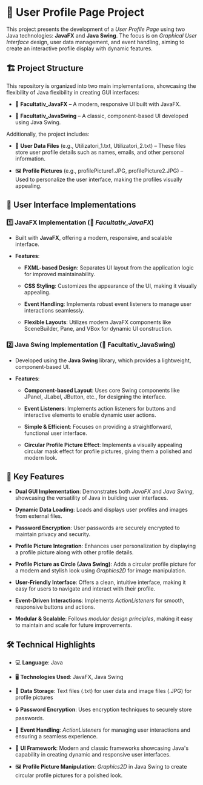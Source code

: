 # 📄 User Profile Page Project
This project presents the development of a *User Profile Page* using two Java technologies: **JavaFX** and **Java Swing**. The focus is on *Graphical User Interface* design, user data management, and event handling, aiming to create an interactive profile display with dynamic features.

## 🏗️ Project Structure
This repository is organized into two main implementations, showcasing the flexibility of Java flexibility in creating GUI interfaces:

-  📂 **Facultativ_JavaFX** – A modern, responsive UI built with JavaFX.

-  📂 **Facultativ_JavaSwing** – A classic, component-based UI developed using Java Swing.

Additionally, the project includes:

-  📜 **User Data Files** (e.g., Utilizatori_1.txt, Utilizatori_2.txt) – These files store user profile details such as names, emails, and other personal information.

-  🖼️ **Profile Pictures** (e.g., profilePicture1.JPG, profilePicture2.JPG) – Used to personalize the user interface, making the profiles visually appealing.


## 🎨 User Interface Implementations
### 1️⃣ JavaFX Implementation (📂 *Facultativ_JavaFX*)

-  Built with **JavaFX**, offering a modern, responsive, and scalable interface.

-  **Features**:

    -  **FXML-based Design**: Separates UI layout from the application logic for improved maintainability.

    -  **CSS Styling**: Customizes the appearance of the UI, making it visually appealing.

    -  **Event Handling**: Implements robust event listeners to manage user interactions seamlessly.

    -  **Flexible Layouts**: Utilizes modern JavaFX components like SceneBuilder, Pane, and VBox for dynamic UI construction.

### 2️⃣ Java Swing Implementation (📂 Facultativ_JavaSwing)

-  Developed using the **Java Swing** library, which provides a lightweight, component-based UI.

-  **Features**:

    -  **Component-based Layout**: Uses core Swing components like JPanel, JLabel, JButton, etc., for designing the interface.

    -  **Event Listeners**: Implements action listeners for buttons and interactive elements to enable dynamic user actions.

    -  **Simple & Efficient**: Focuses on providing a straightforward, functional user interface.

    -  **Circular Profile Picture Effect**: Implements a visually appealing circular mask effect for profile pictures, giving them a polished and modern look.



## 🌟 Key Features
-  **Dual GUI Implementation**: Demonstrates both *JavaFX* and *Java Swing*, showcasing the versatility of Java in building user interfaces.

-  **Dynamic Data Loading**: Loads and displays user profiles and images from external files.

-  **Password Encryption**: User passwords are securely encrypted to maintain privacy and security.

-  **Profile Picture Integration**: Enhances user personalization by displaying a profile picture along with other profile details.

-  **Profile Picture as Circle (Java Swing)**: Adds a circular profile picture for a modern and stylish look using *Graphics2D* for image manipulation.

-  **User-Friendly Interface**: Offers a clean, intuitive interface, making it easy for users to navigate and interact with their profile.

-  **Event-Driven Interactions**: Implements *ActionListeners* for smooth, responsive buttons and actions.

-  **Modular & Scalable**: Follows *modular design principles*, making it easy to maintain and scale for future improvements.

## 🛠️ Technical Highlights
-  💻 **Language**: Java

-  🖥️ **Technologies Used**: JavaFX, Java Swing

-  📄 **Data Storage**: Text files (.txt) for user data and image files (.JPG) for profile pictures

-  🔒 **Password Encryption**: Uses encryption techniques to securely store passwords.

-  🔄 **Event Handling**: *ActionListeners* for managing user interactions and ensuring a seamless experience.

-  🎨 **UI Framework**: Modern and classic frameworks showcasing Java's capability in creating dynamic and responsive user interfaces.

-  🖼️ **Profile Picture Manipulation**: *Graphics2D* in Java Swing to create circular profile pictures for a polished look.

